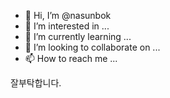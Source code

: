 - 👋 Hi, I’m @nasunbok
- 👀 I’m interested in ...
- 🌱 I’m currently learning ...
- 💞️ I’m looking to collaborate on ...
- 📫 How to reach me ...

<!---
nasunbok/nasunbok is a ✨ special ✨ repository because its `README.md` (this file) appears on your GitHub profile.
You can click the Preview link to take a look at your changes.
--->잘부탁합니다.

